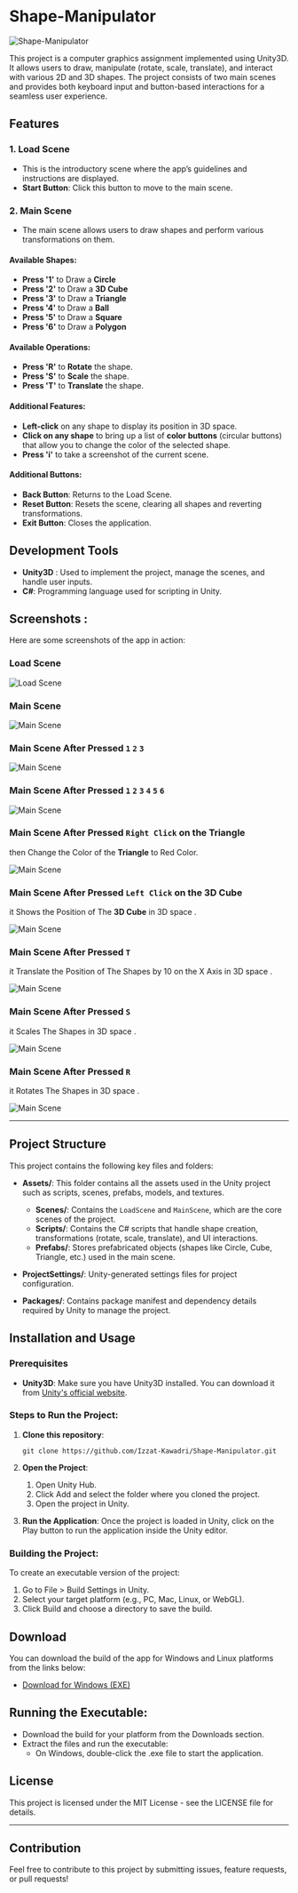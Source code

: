 # Shape-Manipulator

![Shape-Manipulator](./Screenshots/ShapeManipulator.png)

This project is a computer graphics assignment implemented using Unity3D. It allows users to draw, manipulate (rotate, scale, translate), and interact with various 2D and 3D shapes. The project consists of two main scenes and provides both keyboard input and button-based interactions for a seamless user experience.

## Features

### 1. Load Scene
- This is the introductory scene where the app’s guidelines and instructions are displayed.
- **Start Button**: Click this button to move to the main scene.

### 2. Main Scene
- The main scene allows users to draw shapes and perform various transformations on them.
  
#### Available Shapes:
- **Press '1'** to Draw a **Circle**
- **Press '2'** to Draw a **3D Cube**
- **Press '3'** to Draw a **Triangle**
- **Press '4'** to Draw a **Ball**
- **Press '5'** to Draw a **Square**
- **Press '6'** to Draw a **Polygon**

#### Available Operations:
- **Press 'R'** to **Rotate** the shape.
- **Press 'S'** to **Scale** the shape.
- **Press 'T'** to **Translate** the shape.

#### Additional Features:
- **Left-click** on any shape to display its position in 3D space.
- **Click on any shape** to bring up a list of **color buttons** (circular buttons) that allow you to change the color of the selected shape.
- **Press 'i'** to take a screenshot of the current scene.

#### Additional Buttons:
- **Back Button**: Returns to the Load Scene.
- **Reset Button**: Resets the scene, clearing all shapes and reverting transformations.
- **Exit Button**: Closes the application.

## Development Tools

- **Unity3D** : Used to implement the project, manage the scenes, and handle user inputs.
- **C#**: Programming language used for scripting in Unity.

## Screenshots :
Here are some screenshots of the app in action:

### Load Scene
![Load Scene](./Screenshots/Screenshot1.png)

### Main Scene
![Main Scene](./Screenshots/Screenshot2.png)

### Main Scene After Pressed `1` `2` `3`
![Main Scene](./Screenshots/Screenshot3.png)

### Main Scene After Pressed `1` `2` `3` `4` `5` `6`
![Main Scene](./Screenshots/Screenshot4.png)


### Main Scene After Pressed `Right Click` on the **Triangle** 
then Change the Color of the **Triangle** to Red Color.

![Main Scene](./Screenshots/Screenshot5.png)


### Main Scene After Pressed `Left Click` on the **3D Cube**
it Shows the Position of The **3D Cube** in 3D space .

![Main Scene](./Screenshots/Screenshot6.png)


### Main Scene After Pressed `T`
it Translate the Position of The Shapes by 10 on the X Axis in 3D space .

![Main Scene](./Screenshots/Screenshot7.png)


### Main Scene After Pressed `S`
it Scales The Shapes in 3D space .

![Main Scene](./Screenshots/Screenshot8.png)


### Main Scene After Pressed `R`
it Rotates The Shapes in 3D space .

![Main Scene](./Screenshots/Screenshot9.png)

---

## Project Structure
This project contains the following key files and folders:

- **Assets/**: This folder contains all the assets used in the Unity project such as scripts, scenes, prefabs, models, and textures.
  - **Scenes/**: Contains the `LoadScene` and `MainScene`, which are the core scenes of the project.
  - **Scripts/**: Contains the C# scripts that handle shape creation, transformations (rotate, scale, translate), and UI interactions.
  - **Prefabs/**: Stores prefabricated objects (shapes like Circle, Cube, Triangle, etc.) used in the main scene.
  
- **ProjectSettings/**: Unity-generated settings files for project configuration.
  
- **Packages/**: Contains package manifest and dependency details required by Unity to manage the project.
  

## Installation and Usage

### Prerequisites
- **Unity3D**: Make sure you have Unity3D installed. You can download it from [Unity's official website](https://unity.com/).

### Steps to Run the Project:
1. **Clone this repository**:
   ```
   git clone https://github.com/Izzat-Kawadri/Shape-Manipulator.git
   ```
2. **Open the Project**:
     1. Open Unity Hub.
     2. Click Add and select the folder where you cloned the project.
     3. Open the project in Unity.

3. **Run the Application**:
        Once the project is loaded in Unity, click on the Play button to run the application inside the Unity editor.

### Building the Project:

To create an executable version of the project:

  1. Go to File > Build Settings in Unity.
  2. Select your target platform (e.g., PC, Mac, Linux, or WebGL).
  3.  Click Build and choose a directory to save the build.


## Download
You can download the build of the app for Windows and Linux platforms from the links below:

- [Download for Windows (EXE)](link_to_windows_build)  


## Running the Executable:
- Download the build for your platform from the Downloads section.
- Extract the files and run the executable:
   - On Windows, double-click the .exe file to start the application.
   

## License

This project is licensed under the MIT License - see the LICENSE file for details.

--- 

## Contribution

Feel free to contribute to this project by submitting issues, feature requests, or pull requests!
